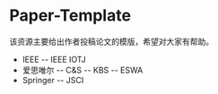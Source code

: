 # Paper-Template
该资源主要给出作者投稿论文的模版，希望对大家有帮助。

- IEEE
-- IEEE IOTJ 
- 爱思唯尔
-- C&S
-- KBS
-- ESWA   
- Springer
-- JSCI
